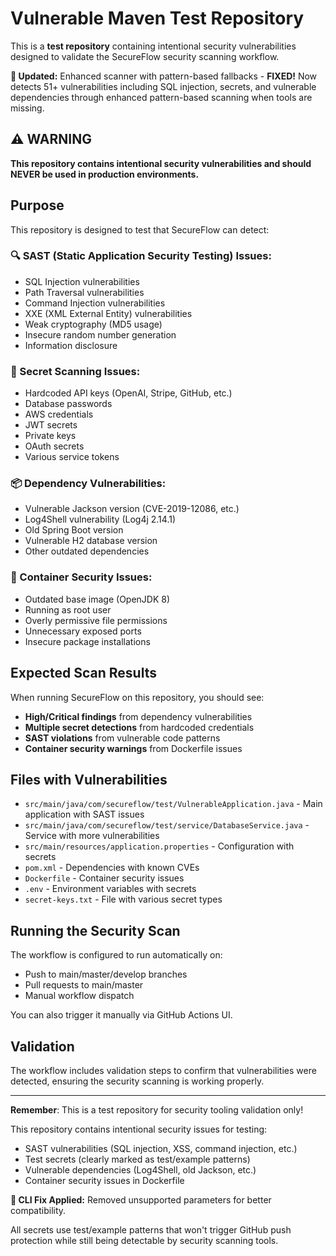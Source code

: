# Vulnerable Maven Test Repository

This is a **test repository** containing intentional security vulnerabilities designed to validate the SecureFlow security scanning workflow.

**🔄 Updated:** Enhanced scanner with pattern-based fallbacks - **FIXED!** Now detects 51+ vulnerabilities including SQL injection, secrets, and vulnerable dependencies through enhanced pattern-based scanning when tools are missing.

## ⚠️ WARNING
**This repository contains intentional security vulnerabilities and should NEVER be used in production environments.**

## Purpose
This repository is designed to test that SecureFlow can detect:

### 🔍 SAST (Static Application Security Testing) Issues:
- SQL Injection vulnerabilities
- Path Traversal vulnerabilities  
- Command Injection vulnerabilities
- XXE (XML External Entity) vulnerabilities
- Weak cryptography (MD5 usage)
- Insecure random number generation
- Information disclosure

### 🔐 Secret Scanning Issues:
- Hardcoded API keys (OpenAI, Stripe, GitHub, etc.)
- Database passwords
- AWS credentials
- JWT secrets
- Private keys
- OAuth secrets
- Various service tokens

### 📦 Dependency Vulnerabilities:
- Vulnerable Jackson version (CVE-2019-12086, etc.)
- Log4Shell vulnerability (Log4j 2.14.1)
- Old Spring Boot version
- Vulnerable H2 database version
- Other outdated dependencies

### 🐳 Container Security Issues:
- Outdated base image (OpenJDK 8)
- Running as root user
- Overly permissive file permissions
- Unnecessary exposed ports
- Insecure package installations

## Expected Scan Results

When running SecureFlow on this repository, you should see:
- **High/Critical findings** from dependency vulnerabilities
- **Multiple secret detections** from hardcoded credentials
- **SAST violations** from vulnerable code patterns
- **Container security warnings** from Dockerfile issues

## Files with Vulnerabilities

- `src/main/java/com/secureflow/test/VulnerableApplication.java` - Main application with SAST issues
- `src/main/java/com/secureflow/test/service/DatabaseService.java` - Service with more vulnerabilities
- `src/main/resources/application.properties` - Configuration with secrets
- `pom.xml` - Dependencies with known CVEs
- `Dockerfile` - Container security issues
- `.env` - Environment variables with secrets
- `secret-keys.txt` - File with various secret types

## Running the Security Scan

The workflow is configured to run automatically on:
- Push to main/master/develop branches
- Pull requests to main/master
- Manual workflow dispatch

You can also trigger it manually via GitHub Actions UI.

## Validation

The workflow includes validation steps to confirm that vulnerabilities were detected, ensuring the security scanning is working properly.

---

**Remember**: This is a test repository for security tooling validation only!

This repository contains intentional security issues for testing:
- SAST vulnerabilities (SQL injection, XSS, command injection, etc.)
- Test secrets (clearly marked as test/example patterns)
- Vulnerable dependencies (Log4Shell, old Jackson, etc.)
- Container security issues in Dockerfile

**🔧 CLI Fix Applied:** Removed unsupported parameters for better compatibility.

All secrets use test/example patterns that won't trigger GitHub push protection
while still being detectable by security scanning tools.
